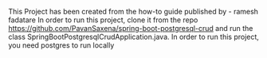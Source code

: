 This Project has been created from the how-to guide
published by - ramesh fadatare
In order to run this project, clone it from the repo https://github.com/PavanSaxena/spring-boot-postgresql-crud
and run the class SpringBootPostgresqlCrudApplication.java.
In order to run this project, you need postgres to run locally